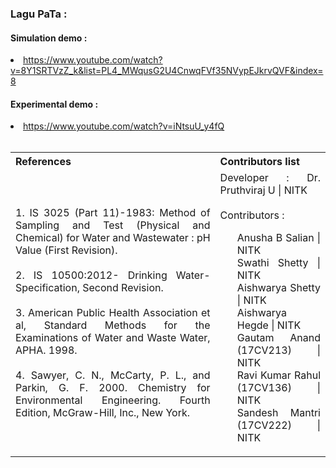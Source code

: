
### Lagu PaTa :

#### Simulation demo :

  <li><a href="https://www.youtube.com/watch?v=8Y1SRTVzZ_k&list=PL4_MWqusG2U4CnwqFVf35NVypEJkrvQVF&index=8">https://www.youtube.com/watch?v=8Y1SRTVzZ_k&list=PL4_MWqusG2U4CnwqFVf35NVypEJkrvQVF&index=8</a></li>

#### Experimental demo :

<li><a href="https://www.youtube.com/watch?v=iNtsuU_y4fQ">https://www.youtube.com/watch?v=iNtsuU_y4fQ</a></li>
<br>
<table style="text-align:justify;">
  <tr style="background-color:transparent;">
    <th style="width:65%;">References</th>
    <th style="width:35%;">Contributors list</th>
  </tr>
  <tr style="background-color:transparent;">
    <td style="width:65%;">1. IS 3025 (Part 11)-1983: Method of Sampling and Test (Physical and Chemical) for Water and Wastewater : pH Value (First Revision).</br></br>
    2. IS 10500:2012- Drinking Water- Specification, Second Revision.</br></br>
    3. American Public Health Association et al, Standard Methods for the Examinations of Water and Waste Water, APHA. 1998.</br></br>
    4. Sawyer, C. N., McCarty, P. L., and Parkin, G. F. 2000. Chemistry for Environmental Engineering. Fourth Edition, McGraw-Hill, Inc., New York.</td>
    <td style="width:35%;">Developer : Dr. Pruthviraj U | NITK</br></br>
    Contributors :
    <ul style="list-style-type: none;">
    <li>Anusha B Salian | NITK</li>
    <li>Swathi Shetty | NITK</li>
    <li>Aishwarya Shetty | NITK</li>
    <li>Aishwarya Hegde | NITK</li>
    <li>Gautam Anand (17CV213) | NITK</li>
    <li>Ravi Kumar Rahul (17CV136) | NITK</li>
    <li>Sandesh Mantri (17CV222) | NITK</li>
    </ul></td>
  </tr>
</table>
